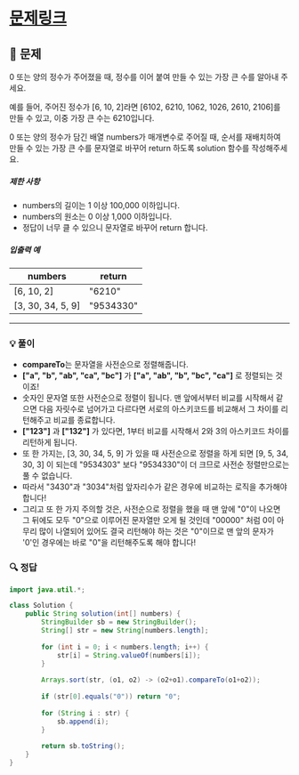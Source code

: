 # [문제링크](https://school.programmers.co.kr/learn/courses/30/lessons/42746)

## 📝 문제

0 또는 양의 정수가 주어졌을 때, 정수를 이어 붙여 만들 수 있는 가장 큰 수를 알아내 주세요.

예를 들어, 주어진 정수가 [6, 10, 2]라면 [6102, 6210, 1062, 1026, 2610, 2106]를 만들 수 있고, 이중 가장 큰 수는 6210입니다.

0 또는 양의 정수가 담긴 배열 numbers가 매개변수로 주어질 때, 순서를 재배치하여 만들 수 있는 가장 큰 수를 문자열로 바꾸어 return 하도록 solution 함수를 작성해주세요.

##### 제한 사항

- numbers의 길이는 1 이상 100,000 이하입니다.
- numbers의 원소는 0 이상 1,000 이하입니다.
- 정답이 너무 클 수 있으니 문자열로 바꾸어 return 합니다.

##### 입출력 예

|numbers|return|
|---|---|
|[6, 10, 2]|"6210"|
|[3, 30, 34, 5, 9]|"9534330"|

---

### 💡 풀이

- **compareTo**는 문자열을 사전순으로 정렬해줍니다. 
- **\["a", "b", "ab", "ca", "bc"\]** 가 **\["a", "ab", "b", "bc", "ca"\]** 로 정렬되는 것이죠!
- 숫자인 문자열 또한 사전순으로 정렬이 됩니다. 맨 앞에서부터 비교를 시작해서 같으면 다음 자릿수로 넘어가고 다르다면 서로의 아스키코드를 비교해서 그 차이를 리턴해주고 비교를 종료합니다.
-  **\["123"\]** 과 **\["132"\]** 가 있다면, 1부터 비교를 시작해서 2와 3의 아스키코드 차이를 리턴하게 됩니다.
- 또 한 가지는, \[3, 30, 34, 5, 9\] 가 있을 때 사전순으로 정렬을 하게 되면 \[9, 5, 34, 30, 3\] 이 되는데 "9534303" 보다 "9534330"이 더 크므로 사전순 정렬만으로는 풀 수 없습니다.
- 따라서 "3430"과 "3034"처럼 앞자리수가 같은 경우에 비교하는 로직을 추가해야 합니다!
- 그리고 또 한 가지 주의할 것은, 사전순으로 정렬을 했을 때 맨 앞에 "0"이 나오면 그 뒤에도 모두 "0"으로 이루어진 문자열만 오게 될 것인데 "00000" 처럼 0이 아무리 많이 나열되어 있어도 결국 리턴해야 하는 것은 "0"이므로 맨 앞의 문자가 '0'인 경우에는 바로 "0"을 리턴해주도록 해야 합니다!

### 🔍 정답

```java
import java.util.*;

class Solution {
    public String solution(int[] numbers) {
        StringBuilder sb = new StringBuilder();
        String[] str = new String[numbers.length];
        
        for (int i = 0; i < numbers.length; i++) {
            str[i] = String.valueOf(numbers[i]);
        }
        
        Arrays.sort(str, (o1, o2) -> (o2+o1).compareTo(o1+o2));
        
        if (str[0].equals("0")) return "0";
        
        for (String i : str) {
            sb.append(i);
        }
        
        return sb.toString();
    }
}
```